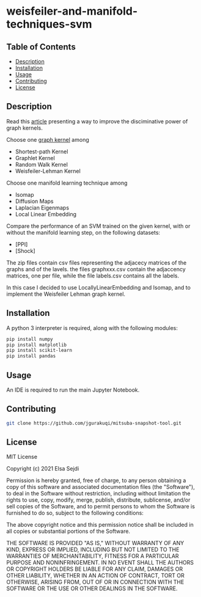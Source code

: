 ﻿# weisfeiler-and-manifold-techniques-svm


## Table of Contents

- [Description](#Description)
- [Installation](#installation)
- [Usage](#usage)
- [Contributing](#contributing)
- [License](#license)


## Description

Read this [article](https://www.dsi.unive.it/~atorsell/AI/graph/Unfolding.pdf) presenting a way to improve the disciminative power of graph kernels.

Choose one [graph kernel](https://www.dsi.unive.it/~atorsell/AI/graph/kernels.pdf) among

* Shortest-path Kernel
* Graphlet Kernel
* Random Walk Kernel
* Weisfeiler-Lehman Kernel

Choose one manifold learning technique among
* Isomap
* Diffusion Maps
* Laplacian Eigenmaps
* Local Linear Embedding

Compare the performance of an SVM trained on the given kernel, with or without the manifold learning step, on the following datasets:
* [PPI]
* [Shock]

The zip files contain csv files representing the adjacecy matrices of the graphs and of the lavels. the files graphxxx.csv contain the adjaccency matrices, one per file, while the file labels.csv contains all the labels.


In this case I decided to use LocallyLinearEmbedding and Isomap, and to implement the Weisfeiler Lehman graph kernel.

## Installation

A python 3 interpreter is required, along with the following modules:
```bash
pip install numpy
pip install matplotlib
pip install scikit-learn
pip install pandas
```

## Usage

An IDE is required to run the main Jupyter Notebook.

## Contributing

```bash
git clone https://github.com/jgurakuqi/mitsuba-snapshot-tool.git
```

## License

MIT License

Copyright (c) 2021 Elsa Sejdi

Permission is hereby granted, free of charge, to any person obtaining a copy of this software and associated documentation files (the "Software"), to deal in the Software without restriction, including without limitation the rights to use, copy, modify, merge, publish, distribute, sublicense, and/or sell copies of the Software, and to permit persons to whom the Software is furnished to do so, subject to the following conditions:

The above copyright notice and this permission notice shall be included in all copies or substantial portions of the Software.

THE SOFTWARE IS PROVIDED "AS IS," WITHOUT WARRANTY OF ANY KIND, EXPRESS OR IMPLIED, INCLUDING BUT NOT LIMITED TO THE WARRANTIES OF MERCHANTABILITY, FITNESS FOR A PARTICULAR PURPOSE AND NONINFRINGEMENT. IN NO EVENT SHALL THE AUTHORS OR COPYRIGHT HOLDERS BE LIABLE FOR ANY CLAIM, DAMAGES OR OTHER LIABILITY, WHETHER IN AN ACTION OF CONTRACT, TORT OR OTHERWISE, ARISING FROM, OUT OF OR IN CONNECTION WITH THE SOFTWARE OR THE USE OR OTHER DEALINGS IN THE SOFTWARE.
